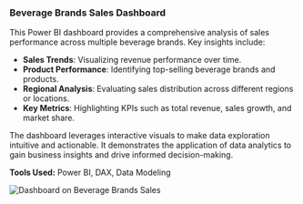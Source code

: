 ### Beverage Brands Sales Dashboard

This Power BI dashboard provides a comprehensive analysis of sales performance across multiple beverage brands. Key insights include:

- **Sales Trends**: Visualizing revenue performance over time.
- **Product Performance**: Identifying top-selling beverage brands and products.
- **Regional Analysis**: Evaluating sales distribution across different regions or locations.
- **Key Metrics**: Highlighting KPIs such as total revenue, sales growth, and market share.

The dashboard leverages interactive visuals to make data exploration intuitive and actionable. It demonstrates the application of data analytics to gain business insights and drive informed decision-making.

**Tools Used:** Power BI, DAX, Data Modeling  

![Dashboard on Beverage Brands Sales](https://github.com/user-attachments/assets/2e7a5ffb-1134-4a09-9a6f-2c3ce11aa654)
